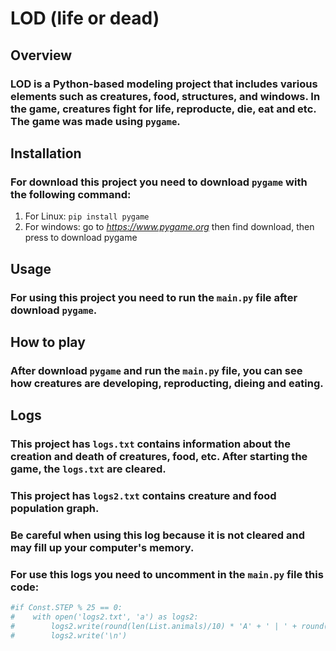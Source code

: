 # LOD (life or dead)


## Overview

### LOD is a Python-based modeling project that includes various elements such as creatures, food, structures, and windows. In the game, creatures fight for life, reproducte, die, eat and etc. The game was made using `pygame`.

## Installation

### For download this project you need to download `pygame` with the following command:
1. For Linux: `pip install pygame`
2. For windows: go to *https://www.pygame.org* then find download, then press to download pygame


## Usage

### For using this project you need to run the `main.py` file after download `pygame`.


## How to play

### After download `pygame` and run the `main.py` file, you can see how creatures are developing, reproducting, dieing and eating.


## Logs

### This project has `logs.txt` contains information about the creation and death of creatures, food, etc. After starting the game, the `logs.txt` are cleared.
### This project has `logs2.txt` contains creature and food population graph.
### **Be careful when using this log because it is not cleared and may fill up your computer's memory.**
### For use this logs you need to uncomment in the `main.py` file this code:
```py
#if Const.STEP % 25 == 0:
#    with open('logs2.txt', 'a') as logs2:
#        logs2.write(round(len(List.animals)/10) * 'A' + ' | ' + round(len(List.predators)/10) * 'P' + ' | ' + round(len(List.foods)/10) * 'F')
#        logs2.write('\n')
```
